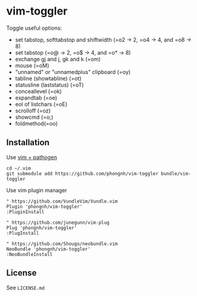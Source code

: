 # vim-toggler

Toggle useful options:

* set tabstop, softtabstop and shiftwidth (=o2 -> 2, =o4 -> 4, and =o8 -> 8)
* set tabstop (=o@ -> 2, =o$ -> 4, and =o\* -> 8)
* exchange gj and j, gk and k (=om)
* mouse (=oM)
* "unnamed" or "unnamedplus" clipboard (=oy)
* tabline (showtabline) (=ot)
* statusline (laststatus) (=oT)
* conceallevel (=ok)
* expandtab (=oe)
* eol of listchars (=oE)
* scrolloff (=oz)
* showcmd (=o;)
* foldmethod(=oo)

## Installation

Use [vim + pathogen](http://vimcasts.org/episodes/synchronizing-plugins-with-git-submodules-and-pathogen)

    cd ~/.vim
    git submodule add https://github.com/phongnh/vim-toggler bundle/vim-toggler

Use vim plugin manager

    " https://github.com/VundleVim/Vundle.vim
    Plugin 'phongnh/vim-toggler'
    :PluginInstall

    " https://github.com/junegunn/vim-plug
    Plug 'phongnh/vim-toggler'
    :PlugInstall

    " https://github.com/Shougo/neobundle.vim
    NeoBundle 'phongnh/vim-toggler'
    :NeoBundleInstall

## License

See `LICENSE.md`
